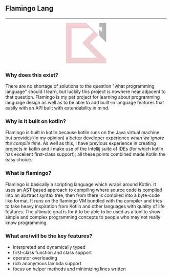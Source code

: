 ## Flamingo Lang

---

<div align="center">
	<img width="25%" src="resources/logo.svg" alt="logo">
</div>

### Why does this exist?
There are no shortage of solutions to the question "what programming language"
should I learn, but luckily this project is nowhere near adjacent to that question.
Flamingo is my pet project for learning about programming language design as well as
to be able to add built-in language features that easily with an API built with extendability
in mind.

### Why is it built on kotlin?
Flamingo is built in kotlin because kotlin runs on the Java virtual machine but 
provides (in my opinion) a better developer experience *when we ignore the compile time*.
As well as this, I have previous experience in creating projects in kotlin and I make use of
the Intellij suite of IDEs (for which kotlin has excellent first-class support); all these
points combined made Kotlin the easy choice.

### What is flamingo?
Flamingo is basically a scripting language which wraps around Kotlin. 
It uses an AST based approach to compiling where source code is compiled 
into an abstract syntax tree, then from there is compiled into a byte-code 
like format. It runs on the flamingo VM bundled with the compiler and tries to 
take heavy inspiration from Kotlin and other languages with quality of life features.
The ultimate goal is for it to be able to be used as a tool to show simple and
complex programming concepts to people who may not really know programming.

### What are/will be the key features?
* interpreted and dynamically typed
* first-class function and class support
* operator overloading
* rich anonymous lambda support
* focus on helper methods and minimizing lines written